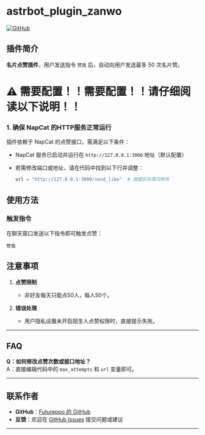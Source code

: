# astrbot_plugin_zanwo

[![GitHub](https://img.shields.io/badge/作者-Futureppo-blue)](https://github.com/Futureppo)


## 插件简介
**名片点赞插件**，用户发送指令 `赞我` 后，自动向用户发送最多 50 次名片赞。


# ⚠️ **需要配置！！需要配置！！请仔细阅读以下说明！！**


### 1. 确保 NapCat 的HTTP服务正常运行

插件依赖于 NapCat 的点赞接口，需满足以下条件：

- NapCat 服务已启动并运行在 `http://127.0.0.1:3000` 地址（默认配置）

- 若需修改端口或地址，请在代码中找到以下行并调整：
  ```python
  url = "http://127.0.0.1:3000/send_like"  # 根据实际情况修改
  ```


## 使用方法

### 触发指令
在聊天窗口发送以下指令即可触发点赞：
```text
赞我
```

## 注意事项

1. **点赞限制**  
   - 非好友每天只能点50人，每人50个。

2. **错误处理**  
   - 用户隐私设置未开启陌生人点赞权限时，直接提示失败。

---

## FAQ

**Q：如何修改点赞次数或接口地址？**  
A：直接编辑代码中的 `max_attempts` 和 `url` 变量即可。

---

## 联系作者
- **GitHub**：[Futureppo 的 GitHub](https://github.com/Futureppo)
- **反馈**：欢迎在 [GitHub Issues](https://github.com/Futureppo/astrbot_plugin_zanwo/issues) 提交问题或建议

---